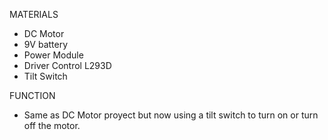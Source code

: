 MATERIALS
 - DC Motor
 - 9V battery
 - Power Module
 - Driver Control L293D
 - Tilt Switch

 FUNCTION
- Same as DC Motor proyect but now using a tilt switch to turn on or turn off the motor.